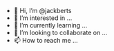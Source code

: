 - 👋 Hi, I’m @jackberts
- 👀 I’m interested in ...
- 🌱 I’m currently learning ...
- 💞️ I’m looking to collaborate on ...
- 📫 How to reach me ...

<!---
jackberts/jackberts is a ✨ special ✨ repository because its `README.md` (this file) appears on your GitHub profile.
You can click the Preview link to take a look at your changes.
--->
